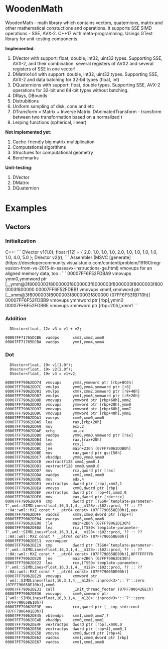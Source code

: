 # WoodenMath
WoodenMath - math library which contains vectors, quaternions, matrix and other mathematical constuctions and operations. 
It supports SSE SIMD operations - SSE, AVX-2. C++17 with meta-programming. Usings GTest library for unit-testing components.

<b>Implemented</b>:
1. DVector with support: float, double, int32, uint32 types. Supporting SSE, AVX-2, and their combination: several registers of AVX2 and several registers of SSE in one vector!
2. DMatrix4x4 with support: double, int32, uint32 types. Supporting SSE, AVX-2 and data batching for 32-bit types (float, int)
3. DQuaternions with support: float, double types. Supporting SSE, AVX-2 operations for 32-bit and 64-bit types without batching.
4. DRays, DBounds
5. Distrubitions
6. Uniform sampling of disk, cone and etc
7. DTransform = Matrix + Inverse Matrix. DAnimatedTransform - transform between two transformation based on a normalized t
8. Lerping functions (spherical, linear)

<b>Not implemented yet</b>:
1. Cache-friendly big matrix multiplication
2. Computational algorithms
3. Structures for computational geometry 
4. Benchmarks

<b>Unit-testing</b>:
1. DVector
2. DMatrix
3. DQuaternion


<h1> Examples </h1>
<h2> Vectors </h2>

<h3> Initialization </h3>
C++:
```
  DVector<float, 12> v1(1.0);   
  float r[12] = { 2.0, 1.0, 1.0, 1.0, 2.0, 1.0, 1.0, 1.0, 1.0, 1.0, 4.0, 5.0 };   
  DVector<float, 12> v2(r);   
```
Assembler (MSVC [generate](https://developercommunity.visualstudio.com/content/problem/19160/regression-from-vs-2015-in-ssseavx-instructions-ge.html) vmovups for an aligned memory data, too :
```
00007FF6F52FDBA9  vmovups     ymm0,ymmword ptr [__ymm@3f8000003f8000003f8000003f8000003f8000003f8000003f8000003f800000 
00007FF6F52FDBB1  vmovups     xmm1,xmmword ptr [__xmm@3f8000003f8000003f8000003f800000 (07FF6F531B710h)]  
00007FF6F52FDBB9  vmovups     ymmword ptr [rbp],ymm0  
00007FF6F52FDBBE  vmovups     xmmword ptr [rbp+20h],xmm1 
```
<h3> Addition </h3>

```
  DVector<float, 12> v3 = v1 + v2;   
```
```
00007FF71765DCB6  vaddps      xmm2,xmm3,xmm0  
00007FF71765DCBA  vaddps      ymm1,ymm4,ymm4 
```
<h3> Dot </h3>

```
  DVector<float, 19> v1(1.0f);   
  DVector<float, 19> v2(2.0f);   
  DVector<float, 19> v3 = v1+v2;   
```
```
00007FF79062DD74  vmovups     ymm2,ymmword ptr [rbp+0C0h]  
00007FF79062DD7C  vmulps      ymm0,ymm4,ymmword ptr [r8]  
00007FF79062DD81  vmulps      xmm7,xmm2,xmmword ptr [r8+40h]  
00007FF79062DD87  vmulps      ymm1,ymm5,ymmword ptr [r8+20h]  
00007FF79062DD8D  vmovups     ymmword ptr [rbp+60h],ymm2  
00007FF79062DD92  vmovups     ymmword ptr [rbp+20h],ymm0  
00007FF79062DD97  vmovups     xmmword ptr [rbp+60h],xmm7  
00007FF79062DD9C  vmovups     ymmword ptr [rbp+40h],ymm1  
00007FF79062DDA1  vxorps      xmm0,xmm0,xmm0  
00007FF79062DDA5  lea         rax,[rbp+20h]  
00007FF79062DDA9  mov         ecx,2  
00007FF79062DDAE  xchg        ax,ax  
00007FF79062DDB0  vaddps      ymm0,ymm0,ymmword ptr [rax]  
00007FF79062DDB4  lea         rax,[rax+20h]  
00007FF79062DDB8  sub         rcx,1  
00007FF79062DDBC  jne         main+230h (07FF79062DDB0h)  
00007FF79062DDBE  mov         rax,qword ptr gs:[58h]  
00007FF79062DDC7  vhaddps     ymm0,ymm0,ymm0  
00007FF79062DDCB  vextractf128 xmm1,ymm0,1  
00007FF79062DDD1  vextractf128 xmm0,ymm0,0  
00007FF79062DDD7  mov         rcx,qword ptr [rax]  
00007FF79062DDDA  vaddps      xmm2,xmm1,xmm0  
00007FF79062DDDE  mov         edx,4  
00007FF79062DDE3  vextractps  dword ptr [rbp],xmm2,1  
00007FF79062DDEA  vmovss      xmm0,dword ptr [rbp]  
00007FF79062DDEF  vextractps  dword ptr [rbp+4],xmm2,0  
00007FF79062DDF6  mov         eax,dword ptr [rdx+rcx]  
00007FF79062DDF9  cmp         dword ptr [TSS0<`template-parameter-7',wml::SIMDLines<float,16,3,1,4,__m128>::$02::prod, ?? :: ?? ::HA::wml::MXZ const * __ptr64 const> (07FF790658E00h)],eax  
00007FF79062DDFF  vaddss      xmm8,xmm0,dword ptr [rbp+4]  
00007FF79062DE04  vxorps      xmm6,xmm6,xmm6  
00007FF79062DE08  jle         main+2B6h (07FF79062DE36h)  
00007FF79062DE0A  lea         rcx,[TSS0<`template-parameter-7',wml::SIMDLines<float,16,3,1,4,__m128>::$02::prod, ?? :: ?? ::HA::wml::MXZ const * __ptr64 const> (07FF790658E00h)]  
00007FF79062DE11  vzeroupper  
00007FF79062DE19  cmp         dword ptr [TSS0<`template-parameter-7',wml::SIMDLines<float,16,3,1,4,__m128>::$02::prod, ?? :: ?? ::HA::wml::MXZ const * __ptr64 const> (07FF790658E00h)],0FFFFFFFFh  
00007FF79062DE20  jne         main+2B6h (07FF79062DE36h)  
00007FF79062DE22  lea         rcx,[TSS0<`template-parameter-7',wml::SIMDLines<float,16,3,1,4,__m128>::$02::prod, ?? :: ?? ::HA::wml::MXZ const * __ptr64 const> (07FF790658E00h)]  
00007FF79062DE29  vmovups     xmmword ptr [`wml::SIMDLines<float,16,3,1,4,__m128>::inprod<3>'::`7'::zero (07FF790658E10h)],xmm6  
00007FF79062DE31  call        _Init_thread_footer (07FF7906426ECh)  
00007FF79062DE36  vmovups     xmm0,xmmword ptr [`wml::SIMDLines<float,16,3,1,4,__m128>::inprod<3>'::`7'::zero (07FF790658E10h)]  
00007FF79062DE3E  mov         rcx,qword ptr [__imp_std::cout (07FF7906481E0h)]  
00007FF79062DE45  vblendps    xmm1,xmm0,xmm7,7  
00007FF79062DE4B  vhaddps     xmm0,xmm1,xmm1  
00007FF79062DE4F  vextractps  dword ptr [rbp],xmm0,0  
00007FF79062DE56  vextractps  dword ptr [rbp+4],xmm0,1  
00007FF79062DE5D  vmovss      xmm0,dword ptr [rbp+4]  
00007FF79062DE62  vaddss      xmm1,xmm0,dword ptr [rbp]  
00007FF79062DE67  vaddss      xmm1,xmm1,xmm8  
```
